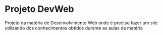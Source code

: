 # Projeto DevWeb
 Projeto da matéria de Desenvolvimento Web onde é preciso fazer um site utilizando dos conhecimentos obtidos durante as aulas da matéria
